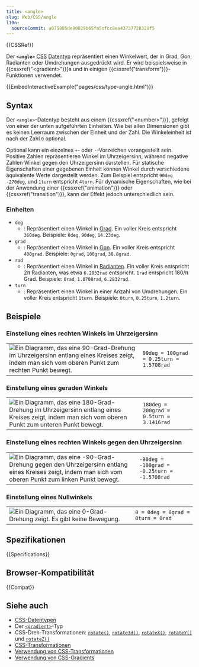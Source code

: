 ```yaml
---
title: <angle>
slug: Web/CSS/angle
l10n:
  sourceCommit: a075805de90029b65fa5cfcc8ea43737728320f5
---
```


{{CSSRef}}

Der **`<angle>`** [CSS](/de/docs/Web/CSS) [Datentyp](/de/docs/Web/CSS/CSS_Values_and_Units/CSS_data_types) repräsentiert einen Winkelwert, der in Grad, Gon, Radianten oder Umdrehungen ausgedrückt wird. Er wird beispielsweise in {{cssxref("&lt;gradient&gt;")}}s und in einigen {{cssxref("transform")}}-Funktionen verwendet.

{{EmbedInteractiveExample("pages/css/type-angle.html")}}

## Syntax

Der `<angle>`-Datentyp besteht aus einem {{cssxref("&lt;number&gt;")}}, gefolgt von einer der unten aufgeführten Einheiten. Wie bei allen Dimensionen gibt es keinen Leerraum zwischen der Einheit und der Zahl. Die Winkeleinheit ist nach der Zahl `0` optional.

Optional kann ein einzelnes `+`- oder `-`-Vorzeichen vorangestellt sein. Positive Zahlen repräsentieren Winkel im Uhrzeigersinn, während negative Zahlen Winkel gegen den Uhrzeigersinn darstellen. Für statische Eigenschaften einer gegebenen Einheit können Winkel durch verschiedene äquivalente Werte dargestellt werden. Zum Beispiel entspricht `90deg` `-270deg`, und `1turn` entspricht `4turn`. Für dynamische Eigenschaften, wie bei der Anwendung einer {{cssxref("animation")}} oder {{cssxref("transition")}}, kann der Effekt jedoch unterschiedlich sein.

### Einheiten

- `deg`
  - : Repräsentiert einen Winkel in [Grad](https://de.wikipedia.org/wiki/Grad_(Winkeleinheit)). Ein voller Kreis entspricht `360deg`. Beispiele: `0deg`, `90deg`, `14.23deg`.
- `grad`
  - : Repräsentiert einen Winkel in [Gon](https://de.wikipedia.org/wiki/Gon_(Winkeleinheit)). Ein voller Kreis entspricht `400grad`. Beispiele: `0grad`, `100grad`, `38.8grad`.
- `rad`
  - : Repräsentiert einen Winkel in [Radianten](https://de.wikipedia.org/wiki/Radiant). Ein voller Kreis entspricht 2π Radianten, was etwa `6.2832rad` entspricht. `1rad` entspricht 180/π Grad. Beispiele: `0rad`, `1.0708rad`, `6.2832rad`.
- `turn`
  - : Repräsentiert einen Winkel in einer Anzahl von Umdrehungen. Ein voller Kreis entspricht `1turn`. Beispiele: `0turn`, `0.25turn`, `1.2turn`.

## Beispiele

### Einstellung eines rechten Winkels im Uhrzeigersinn

<table class="standard-table">
  <tbody>
    <tr>
      <td><img class="default internal" src="angle90.png" alt="Ein Diagramm, das eine 90-Grad-Drehung im Uhrzeigersinn entlang eines Kreises zeigt, indem man sich vom oberen Punkt zum rechten Punkt bewegt." /></td>
      <td><code>90deg = 100grad = 0.25turn ≈ 1.5708rad</code></td>
    </tr>
  </tbody>
</table>

### Einstellung eines geraden Winkels

<table class="standard-table">
  <tbody>
    <tr>
      <td><img class="default internal" src="angle180.png" alt="Ein Diagramm, das eine 180-Grad-Drehung im Uhrzeigersinn entlang eines Kreises zeigt, indem man sich vom oberen Punkt zum unteren Punkt bewegt." /></td>
      <td><code>180deg = 200grad = 0.5turn ≈ 3.1416rad</code></td>
    </tr>
  </tbody>
</table>

### Einstellung eines rechten Winkels gegen den Uhrzeigersinn

<table class="standard-table">
  <tbody>
    <tr>
      <td><img class="default internal" src="angleminus90.png" alt="Ein Diagramm, das eine -90-Grad-Drehung gegen den Uhrzeigersinn entlang eines Kreises zeigt, indem man sich vom oberen Punkt zum linken Punkt bewegt." /></td>
      <td><code>-90deg = -100grad = -0.25turn ≈ -1.5708rad</code></td>
    </tr>
  </tbody>
</table>

### Einstellung eines Nullwinkels

<table class="standard-table">
  <tbody>
    <tr>
      <td><img class="default internal" src="angle0.png" alt="Ein Diagramm, das eine 0-Grad-Drehung zeigt. Es gibt keine Bewegung." /></td>
      <td><code>0 = 0deg = 0grad = 0turn = 0rad</code></td>
    </tr>
  </tbody>
</table>

## Spezifikationen

{{Specifications}}

## Browser-Kompatibilität

{{Compat}}

## Siehe auch

- [CSS-Datentypen](/de/docs/Web/CSS/CSS_Values_and_Units/CSS_data_types)
- Der [`<gradient>`](/de/docs/Web/CSS/gradient)-Typ
- CSS-Dreh-Transformationen: [`rotate()`](/de/docs/Web/CSS/transform-function/rotate), [`rotate3d()`](/de/docs/Web/CSS/transform-function/rotate3d), [`rotateX()`](/de/docs/Web/CSS/transform-function/rotateX), [`rotateY()`](/de/docs/Web/CSS/transform-function/rotateY) und [`rotateZ()`](/de/docs/Web/CSS/transform-function/rotateZ)
- [CSS-Transformationen](/de/docs/Web/CSS/CSS_transforms)
- [Verwendung von CSS-Transformationen](/de/docs/Web/CSS/CSS_transforms/Using_CSS_transforms)
- [Verwendung von CSS-Gradients](/de/docs/Web/CSS/CSS_images/Using_CSS_gradients)
